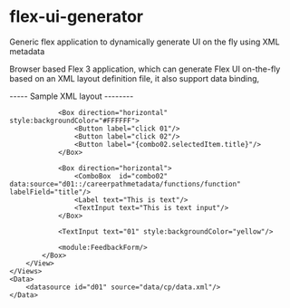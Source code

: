 flex-ui-generator
=================

Generic flex application to dynamically generate UI on the fly using XML metadata


Browser based Flex 3 application, which can generate Flex UI on-the-fly based on an XML layout definition file, it also 
support data binding, 

----- Sample XML layout --------

<?xml version="1.0" encoding="UTF-8"?>
<Application defaultPage="01" title="Test Applicaton" width="200" height="300" 
  xmlns:style="styles" xmlns:data="data" xmlns:module="module">
	<Modules>
		<Module id="FeedbackForm" url="modules/FeedbackFormModule.swf"/>
	</Modules>
	<Views>
		<View id="01">
			<Box direction="vertical" width="600" height="300"
				style:backgroundColor="silver" style:paddingLeft="10" style:paddingTop="10">
				
				<Box direction="horizontal" style:backgroundColor="#FFFFFF">
					<Button label="click 01"/>
					<Button label="click 02"/>
					<Button label="{combo02.selectedItem.title}"/>
				</Box>
				
				<Box direction="horizontal">
					<ComboBox  id="combo02" data:source="d01::/careerpathmetadata/functions/function" labelField="title"/>
					<Label text="This is text"/>	
					<TextInput text="This is text input"/>
				</Box>
				
				<TextInput text="01" style:backgroundColor="yellow"/>
				
				<module:FeedbackForm/>
			</Box>
		</View>
	</Views>
	<Data>
		<datasource id="d01" source="data/cp/data.xml"/>
	</Data>
</Application>
